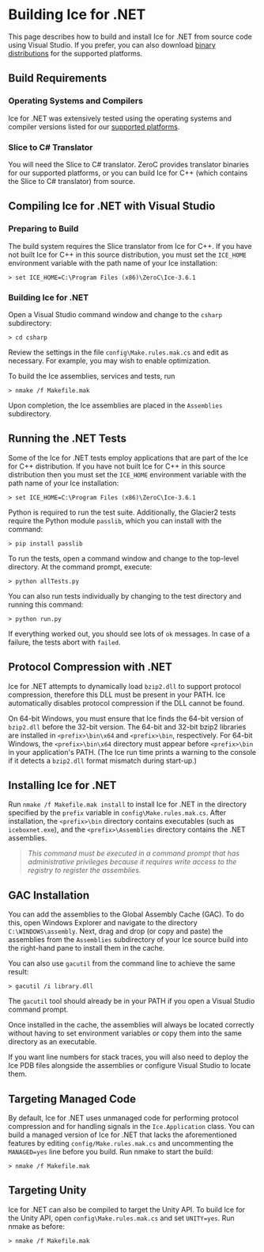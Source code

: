 # Building Ice for .NET

This page describes how to build and install Ice for .NET from source code using
Visual Studio. If you prefer, you can also download [binary distributions][1]
for the supported platforms.

## Build Requirements

### Operating Systems and Compilers

Ice for .NET was extensively tested using the operating systems and compiler
versions listed for our [supported platforms][2].

### Slice to C# Translator

You will need the Slice to C# translator. ZeroC provides translator binaries for
our supported platforms, or you can build Ice for C++ (which contains the Slice
to C# translator) from source.
 
## Compiling Ice for .NET with Visual Studio

### Preparing to Build

The build system requires the Slice translator from Ice for C++. If you have not
built Ice for C++ in this source distribution, you must set the `ICE_HOME`
environment variable with the path name of your Ice installation:

    > set ICE_HOME=C:\Program Files (x86)\ZeroC\Ice-3.6.1

### Building Ice for .NET

Open a Visual Studio command window and change to the `csharp` subdirectory:

    > cd csharp

Review the settings in the file `config\Make.rules.mak.cs` and edit as
necessary. For example, you may wish to enable optimization.

To build the Ice assemblies, services and tests, run

    > nmake /f Makefile.mak

Upon completion, the Ice assemblies are placed in the `Assemblies` subdirectory.

## Running the .NET Tests

Some of the Ice for .NET tests employ applications that are part of the Ice for
C++ distribution. If you have not built Ice for C++ in this source distribution
then you must set the `ICE_HOME` environment variable with the path name of your
Ice installation:

    > set ICE_HOME=C:\Program Files (x86)\ZeroC\Ice-3.6.1

Python is required to run the test suite. Additionally, the Glacier2 tests
require the Python module `passlib`, which you can install with the command:

    > pip install passlib

To run the tests, open a command window and change to the top-level directory.
At the command prompt, execute:

    > python allTests.py

You can also run tests individually by changing to the test directory and
running this command:

    > python run.py

If everything worked out, you should see lots of `ok` messages. In case of a
failure, the tests abort with `failed`.

## Protocol Compression with .NET

Ice for .NET attempts to dynamically load `bzip2.dll` to support protocol
compression, therefore this DLL must be present in your PATH. Ice automatically
disables protocol compression if the DLL cannot be found.

On 64-bit Windows, you must ensure that Ice finds the 64-bit version of
`bzip2.dll` before the 32-bit version. The 64-bit and 32-bit bzip2 libraries are
installed in `<prefix>\bin\x64` and `<prefix>\bin`, respectively. For 64-bit
Windows, the `<prefix>\bin\x64` directory must appear before `<prefix>\bin` in
your application's PATH. (The Ice run time prints a warning to the console if it
detects a `bzip2.dll` format mismatch during start-up.)

## Installing Ice for .NET

Run `nmake /f Makefile.mak install` to install Ice for .NET in the directory
specified by the `prefix` variable in `config\Make.rules.mak.cs`. After
installation, the `<prefix>\bin` directory contains executables (such as
`iceboxnet.exe`), and the `<prefix>\Assemblies` directory contains the .NET
assemblies.

> *This command must be executed in a command prompt that has administrative
privileges because it requires write access to the registry to register the
assemblies.*

## GAC Installation

You can add the assemblies to the Global Assembly Cache (GAC). To do this, open
Windows Explorer and navigate to the directory `C:\WINDOWS\assembly`. Next, drag
and drop (or copy and paste) the assemblies from the `Assemblies` subdirectory
of your Ice source build into the right-hand pane to install them in the cache.

You can also use `gacutil` from the command line to achieve the same result:

    > gacutil /i library.dll

The `gacutil` tool should already be in your PATH if you open a Visual Studio
command prompt.

Once installed in the cache, the assemblies will always be located correctly
without having to set environment variables or copy them into the same directory
as an executable.

If you want line numbers for stack traces, you will also need to deploy the Ice
PDB files alongside the assemblies or configure Visual Studio to locate them.

## Targeting Managed Code

By default, Ice for .NET uses unmanaged code for performing protocol compression
and for handling signals in the `Ice.Application` class. You can build a managed
version of Ice for .NET that lacks the aforementioned features by editing
`config/Make.rules.mak.cs` and uncommenting the `MANAGED=yes` line before you
build. Run nmake to start the build:

    > nmake /f Makefile.mak

## Targeting Unity

Ice for .NET can also be compiled to target the Unity API. To build Ice for the
Unity API, open `config\Make.rules.mak.cs` and set `UNITY=yes`. Run nmake as
before:

    > nmake /f Makefile.mak

[1]: https://zeroc.com/download.html
[2]: https://doc.zeroc.com/display/Ice36/Supported+Platforms+for+Ice+3.6.1
[3]: https://msdn.microsoft.com/en-us/library/ms241613.aspx
